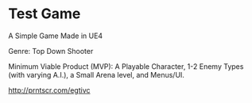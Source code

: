 # Test Game
A Simple Game Made in UE4

Genre: Top Down Shooter

Minimum Viable Product (MVP): 
A Playable Character, 1-2 Enemy Types (with varying A.I.), a Small Arena level, and Menus/UI.

http://prntscr.com/egtivc
